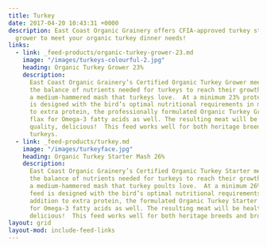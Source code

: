 ```yaml
---
title: Turkey
date: 2017-04-20 10:43:31 +0000
description: East Coast Organic Grainery offers CFIA-approved turkey starter and
  grower to meet your organic turkey dinner needs!
links:
  - link: _feed-products/organic-turkey-grower-23.md
    image: "/images/turkeys-colourful-2.jpg"
    heading: Organic Turkey Grower 23%
    description:
      East Coast Organic Grainery’s Certified Organic Turkey Grower meets
      the balance of nutrients needed for turkeys to reach their growth potential in
      a medium-hammered mash that turkeys love.  At a minimum 23% protein, this feed
      is designed with the bird’s optimal nutritional requirements in mind. In addition
      to extra protein, the professionally formulated Organic Turkey Grower contains
      flax for Omega-3 fatty acids as well. The resulting meat will be healthy, high
      quality, delicious!  This feed works well for both heritage breeds and broad breasted
      turkeys.
  - link: _feed-products/turkey.md
    image: "/images/turkeyface.jpg"
    heading: Organic Turkey Starter Mash 26%
    description:
      East Coast Organic Grainery’s Certified Organic Turkey Starter meets
      the balance of nutrients needed for turkeys to reach their growth potential in
      a medium-hammered mash that turkey poults love.  At a minimum 26% protein, this
      feed is designed with the bird’s optimal nutritional requirements in mind. In
      addition to extra protein, the formulated Organic Turkey Starter contains flax
      for Omega-3 fatty acids as well. The resulting meat will be healthy, high quality,
      delicious!  This feed works well for both heritage breeds and broad breasted turkeys.
layout: grid
layout-mod: include-feed-links
---
```

